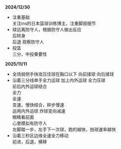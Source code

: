 **2024/12/30**  
- 注重基础  
  关注ins的日本篮球训练博主，注重脚部细节
- 球远离防守人，根据防守人做出反应  
  后转身  
  后退
  观察防守人
- 投篮  
  三分，中投重要性

**2025/11/11**
- 全场弱侧手快攻压住球在胸口以下
  向前揉球
  向后揉球
- 沿着三分线单手全力运球 加上内外运球
  全力压球  
  前后内外运球结合  
  全力  
  全速  
  变速，慢快结合，碎步慢速  
  运用内外运球 炸球变向减速  
  眼睛看前面  
  心里模拟有防守人  
  左脚踏一步，左手下一次球，跑的越快，拍球速率越快  
- 沿着三秒区边缘全速全力移动  
  前进，后退，横移  
